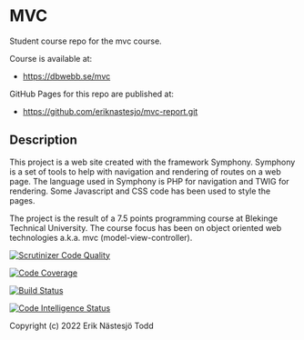 # MVC

Student course repo for the mvc course.

Course is available at:

* https://dbwebb.se/mvc

GitHub Pages for this repo are published at:

* https://github.com/eriknastesjo/mvc-report.git


## Description

This project is a web site created with the framework Symphony. Symphony is a set of tools to help with navigation and rendering of routes on a web page. The language used in Symphony is PHP for navigation and TWIG for rendering. Some Javascript and CSS code has been used to style the pages.

The project is the result of a 7.5 points programming course at Blekinge Technical University. The course focus has been on object oriented web technologies a.k.a. mvc (model-view-controller).

[![Scrutinizer Code Quality](https://scrutinizer-ci.com/g/eriknastesjo/mvc-report/badges/quality-score.png?b=master)](https://scrutinizer-ci.com/g/eriknastesjo/mvc-report/?branch=master)

[![Code Coverage](https://scrutinizer-ci.com/g/eriknastesjo/mvc-report/badges/coverage.png?b=master)](https://scrutinizer-ci.com/g/eriknastesjo/mvc-report/?branch=master)

[![Build Status](https://scrutinizer-ci.com/g/eriknastesjo/mvc-report/badges/build.png?b=master)](https://scrutinizer-ci.com/g/eriknastesjo/mvc-report/build-status/master)

[![Code Intelligence Status](https://scrutinizer-ci.com/g/eriknastesjo/mvc-report/badges/code-intelligence.svg?b=master)](https://scrutinizer-ci.com/code-intelligence)


Copyright (c) 2022 Erik Nästesjö Todd

